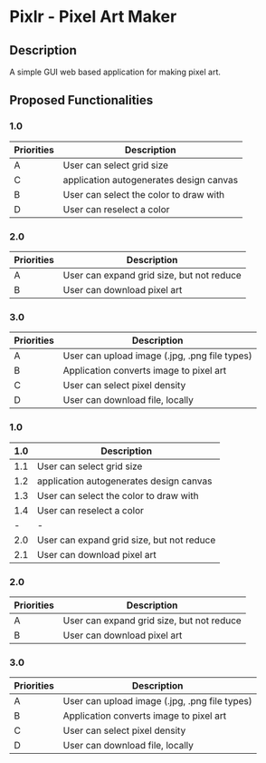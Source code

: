 # Pixlr - Pixel Art Maker

## Description
A simple GUI web based application for making pixel art.

## Proposed Functionalities

### 1.0 

| Priorities | Description                              |
| --- | --- |
| A | User can select grid size                         |
| C | application autogenerates design canvas           |
| B | User can select the color to draw with            |
| D | User can reselect a color                         |


### 2.0 
| Priorities | Description                              |
| --- | --- |
| A | User can expand grid size, but not reduce         |
| B | User can download pixel art                       |

### 3.0 

| Priorities | Description                              |
| --- | --- |
| A | User can upload image (.jpg, .png file types)     |
| B | Application converts image to pixel art           |
| C | User can select pixel density                     |
| D | User can download file, locally                   |


### 1.0 

| 1.0 | Description                              |
| --- | --- |
| 1.1 | User can select grid size                         |
| 1.2 | application autogenerates design canvas           |
| 1.3 | User can select the color to draw with            |
| 1.4 | User can reselect a color                         |
| - | -                                                   |
| 2.0 | User can expand grid size, but not reduce         |
| 2.1 | User can download pixel art                       |




### 2.0 
| Priorities | Description                              |
| --- | --- |
| A | User can expand grid size, but not reduce         |
| B | User can download pixel art                       |

### 3.0 

| Priorities | Description                              |
| --- | --- |
| A | User can upload image (.jpg, .png file types)     |
| B | Application converts image to pixel art           |
| C | User can select pixel density                     |
| D | User can download file, locally                   |





